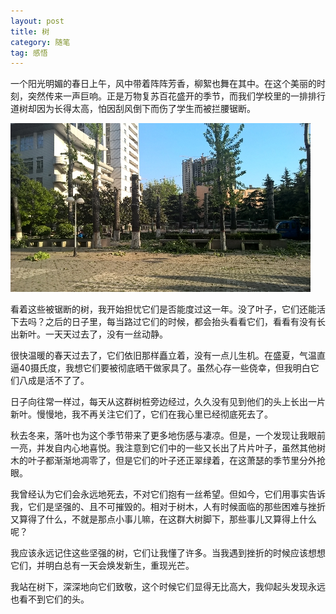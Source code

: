 ```yaml
---
layout: post
title: 树
category: 随笔
tag: 感悟
---
```


一个阳光明媚的春日上午，风中带着阵阵芳香，柳絮也舞在其中。在这个美丽的时刻，突然传来一声巨响。正是万物复苏百花盛开的季节，而我们学校里的一排排行道树却因为长得太高，怕因刮风倒下而伤了学生而被拦腰锯断。

![tree](/images/blog/2015/tree.jpg)

看着这些被锯断的树，我开始担忧它们是否能度过这一年。没了叶子，它们还能活下去吗？之后的日子里，每当路过它们的时候，都会抬头看看它们，看看有没有长出新叶。一天天过去了，没有一丝动静。

很快温暖的春天过去了，它们依旧那样矗立着，没有一点儿生机。在盛夏，气温直逼40摄氏度，我想它们要被彻底晒干做家具了。虽然心存一些侥幸，但我明白它们八成是活不了了。

日子向往常一样过，每天从这群树桩旁边经过，久久没有见到他们的头上长出一片新叶。慢慢地，我不再关注它们了，它们在我心里已经彻底死去了。

秋去冬来，落叶也为这个季节带来了更多地伤感与凄凉。但是，一个发现让我眼前一亮，并发自内心地喜悦。我注意到它们中的一些又长出了片片叶子，虽然其他树木的叶子都渐渐地凋零了，但是它们的叶子还正翠绿着，在这萧瑟的季节里分外抢眼。

我曾经认为它们会永远地死去，不对它们抱有一丝希望。但如今，它们用事实告诉我，它们是坚强的、且不可摧毁的。相对于树木，人有时候面临的那些困难与挫折又算得了什么，不就是那点小事儿嘛，在这群大树脚下，那些事儿又算得上什么呢？

我应该永远记住这些坚强的树，它们让我懂了许多。当我遇到挫折的时候应该想想它们，并明白总有一天会焕发新生，重现光芒。

我站在树下，深深地向它们致敬，这个时候它们显得无比高大，我仰起头发现永远也看不到它们的头。